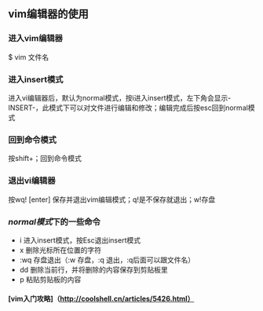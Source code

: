 ## vim编辑器的使用
### 进入vim编辑器
$ vim 文件名
### 进入insert模式
进入vi编辑器后，默认为normal模式，按i进入insert模式，左下角会显示-INSERT-，此模式下可以对文件进行编辑和修改；编辑完成后按esc回到normal模式
### 回到命令模式
 按shift+；回到命令模式
### 退出vi编辑器
按wq! [enter] 保存并退出vim编辑模式；q!是不保存就退出；w!存盘
### *normal模式*下的一些命令
- i 进入insert模式，按Esc退出insert模式
- x 删除光标所在位置的字符
- :wq 存盘退出（:w 存盘，:q 退出，:q后面可以跟文件名）
- dd 删除当前行，并将删除的内容保存到剪贴板里
- p 粘贴剪贴板的内容

#### [vim入门攻略]（http://coolshell.cn/articles/5426.html）

